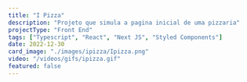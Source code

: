 ```yaml
---
title: "I Pizza"
description: "Projeto que simula a pagina inicial de uma pizzaria"
projectType: "Front End"
tags: ["Typescript", "React", "Next JS", "Styled Components"]
date: 2022-12-30
card_image: "./images/ipizza/Ipizza.png"
video: "/videos/gifs/ipizza.gif"
featured: false
---
```


